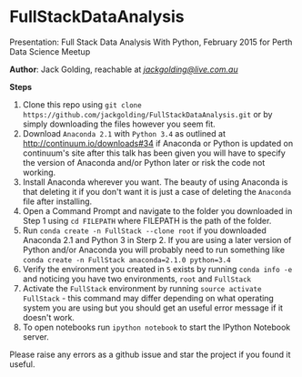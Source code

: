 # FullStackDataAnalysis
Presentation: Full Stack Data Analysis With Python, February 2015 for Perth Data Science Meetup

**Author**: Jack Golding, reachable at *jackgolding@live.com.au*

**Steps**

1. Clone this repo using `git clone https://github.com/jackgolding/FullStackDataAnalysis.git` or by simply downloading the files however you seem fit.
2. Download `Anaconda 2.1` with `Python 3.4` as outlined at http://continuum.io/downloads#34 if Anaconda or Python is updated on continuum's site after this talk has been given you will have to specify the version of Anaconda and/or Python later or risk the code not working.
3. Install Anaconda wherever you want. The beauty of using Anaconda is that deleting it if you don't want it is just a case of deleting the `Anaconda` file after installing.
4. Open a Command Prompt and navigate to the folder you downloaded in Step 1 using `cd FILEPATH` where FILEPATH is the path of the folder.
5. Run `conda create -n FullStack --clone root` if you downloaded Anaconda 2.1 and Python 3 in Sterp 2. If you are using a later version of Python and/or Anaconda you will probably need to run something like `conda create -n FullStack anaconda=2.1.0 python=3.4`
6. Verify the environment you created in `5` exists by running `conda info -e` and noticing you have two environments, `root` and `FullStack`
7. Activate the `FullStack` environment by running `source activate FullStack` - this command may differ depending on what operating system you are using but you should get an useful error message if it doesn't work.
8. To open notebooks run `ipython notebook` to start the IPython Notebook server. 

Please raise any errors as a github issue and star the project if you found it useful.
